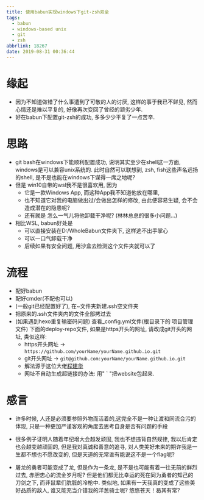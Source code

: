 ```yaml
---
title: 使用babun实现windows下git-zsh双全
tags:
  - babun
  - windows-based unix
  - git
  - zsh
abbrlink: 18267
date: 2019-08-31 00:36:44
---
```

# 缘起

- 因为不知道做错了什么事遭到了可敬的人的讨厌, 这样的事于我已不鲜见, 然而心情还是难以平复的, 好像再次变回了曾经的顽劣少年.
- 好在babun下配置git-zsh的成功, 多多少少平复了一点苦辛.

# 思路

- git bash在windows下能顺利配置成功, 说明其实至少在shell这一方面, windows是可以兼容unix系统的. 此时自然可以联想到, zsh, fish这些声名远扬的shell, 是不是也能在windows下谋得一席之地呢?
- 但是 win10自带的wsl我不是很喜欢用, 因为
    - 它是一款Windows App, 而这种App我不知道他放在哪里, 
    - 也不知道它对我的电脑做出过/会做出怎样的修改, 由此便容易生疑, 会不会造成潜在的隐患呢? 
    - 还有就是 怎么一气儿将他卸载干净呢? (林林总总的很多小问题...)
- 相比WSL, babun好处是
    - 可以直接安装在D:/WholeBabun文件夹下, 这样逃不出手掌心
    - 可以一口气卸载干净
    - 后续如果有安全问题, 用沙盒去检测这个文件夹就可以了


# 流程
- 配好babun
- 配好cmder(不配也可以)
- (一般git已经配置好了), 在~文件夹新建.ssh空文件夹
- 把原来的.ssh文件夹内的文件全部拷过去
- (如果遇到hexo重复输密码问题) 查看_config.yml文件(根目录下的 项目管理文件) 下面的deploy-repo文件, 如果是https开头的网址, 请改成git开头的网址, 类似这样:
    - https开头网址  -> `https://github.com/yourName/yourName.github.io.git`
    - git开头网址  -> `git@github.com:yourName/yourName.github.io.git`
    - 解法源于这位大佬[程建华](https://segmentfault.com/a/1190000005125610)
    - 网址不自动生成超链接的办法: 用" ` "把website包起来.

# 感言
- 许多时候, 人还是必须要参照外物而活着的,这完全不是一种让渡和同流合污的体现, 只是一种更加严谨客观的角度去思考自身是否有问题的手段

- 很多例子证明人随着年纪增大会越发顽固, 我也不想违背自然规律, 我以后肯定也会越变越顽固的, 但是我对真诚和善意的追寻, 对人类美好未来的期许我是一生都不想也不愿改变的, 但是天道的无常谁有能说这不是一个flag呢?

- 屠龙的勇者可能变成了龙, 但是作为一条龙, 是不是也可能有着一往无前的鲜烈过去, 赤胆忠心的流金岁月呢? 但是他们都无比幸运的死在同为勇者的知己的刀剑之下, 而非鼠辈们肮脏的冷枪中. 类似地, 如果有一天我真的变成了这些美好品质的敌人, 谁又能充当介错我的洋葱骑士呢? 悠悠苍天！曷其有常?
